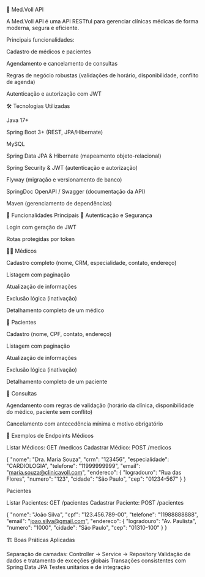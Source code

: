 🏥 Med.Voll API

A Med.Voll API é uma API RESTful para gerenciar clínicas médicas de forma moderna, segura e eficiente.


Principais funcionalidades:

Cadastro de médicos e pacientes

Agendamento e cancelamento de consultas

Regras de negócio robustas (validações de horário, disponibilidade, conflito de agenda)

Autenticação e autorização com JWT


🛠️ Tecnologias Utilizadas

Java 17+

Spring Boot 3+ (REST, JPA/Hibernate)

MySQL

Spring Data JPA & Hibernate (mapeamento objeto-relacional)

Spring Security & JWT (autenticação e autorização)

Flyway (migração e versionamento de banco)

SpringDoc OpenAPI / Swagger (documentação da API)

Maven (gerenciamento de dependências)


🚀 Funcionalidades Principais
👤 Autenticação e Segurança

Login com geração de JWT

Rotas protegidas por token

👩‍⚕️ Médicos

Cadastro completo (nome, CRM, especialidade, contato, endereço)

Listagem com paginação

Atualização de informações

Exclusão lógica (inativação)

Detalhamento completo de um médico

🧍 Pacientes

Cadastro (nome, CPF, contato, endereço)

Listagem com paginação

Atualização de informações

Exclusão lógica (inativação)

Detalhamento completo de um paciente

📅 Consultas

Agendamento com regras de validação (horário da clínica, disponibilidade do médico, paciente sem conflito)

Cancelamento com antecedência mínima e motivo obrigatório



🔹 Exemplos de Endpoints
Médicos

Listar Médicos: GET /medicos
Cadastrar Médico: POST /medicos

{
  "nome": "Dra. Maria Souza",
  "crm": "123456",
  "especialidade": "CARDIOLOGIA",
  "telefone": "11999999999",
  "email": "maria.souza@clinicavoll.com",
  "endereco": {
    "logradouro": "Rua das Flores",
    "numero": "123",
    "cidade": "São Paulo",
    "cep": "01234-567"
  }
}

Pacientes

Listar Pacientes: GET /pacientes
Cadastrar Paciente: POST /pacientes

{
  "nome": "João Silva",
  "cpf": "123.456.789-00",
  "telefone": "11988888888",
  "email": "joao.silva@gmail.com",
  "endereco": {
    "logradouro": "Av. Paulista",
    "numero": "1000",
    "cidade": "São Paulo",
    "cep": "01310-100"
  }
}

🏗 Boas Práticas Aplicadas

Separação de camadas: Controller → Service → Repository
Validação de dados e tratamento de exceções globais
Transações consistentes com Spring Data JPA
Testes unitários e de integração

